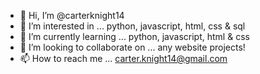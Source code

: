 - 👋 Hi, I’m @carterknight14
- 👀 I’m interested in ... python, javascript, html, css & sql
- 🌱 I’m currently learning ... python, javascript, html & css
- 💞️ I’m looking to collaborate on ... any website projects!
- 📫 How to reach me ... carter.knight14@gmail.com

<!---
carterknight14/carterknight14 is a ✨ special ✨ repository because its `README.md` (this file) appears on your GitHub profile.
You can click the Preview link to take a look at your changes.
--->
